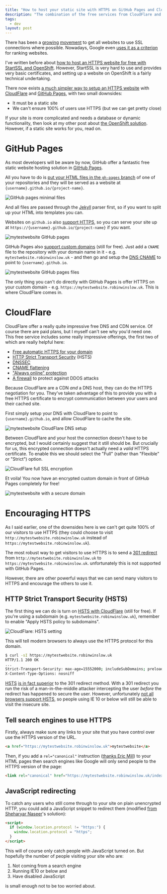 ```yaml
---
title: "How to host your static site with HTTPS on GitHub Pages and CloudFlare"
description: "The combination of the free services from CloudFlare and Github Pages make it incredibly easy to host a secure website."
tags:
  - dev
layout: post
---
```


There has been a [growing][] [movement][] to get all websites to use SSL
connections where possible. Nowadays, Google even [uses it as a criterion][] for
ranking websites.

I've written before about [how to host an HTTPS website for free with StartSSL
and OpenShift][free-https]. However, StartSSL is very hard to use and provides
very basic certificates, and setting up a website on OpenShift is a fairly technical
undertaking.

There now exists [a much simpler way to setup an HTTPS website][simple-https] with
[CloudFlare][] and [GitHub Pages][], with two small downsides:

- It must be a static site
- We can't ensure 100% of users use HTTPS (but we can get pretty close)

If your site is more complicated and needs a database or dynamic functionality,
then look at my other post about [the OpenShift solution][free-https]. However,
if a static site works for you, read on.

GitHub Pages
===

As most developers will be aware by now, GitHub offer a fantastic free
static website hosting solution in [GitHub Pages][].

All you have to do is [put your HTML files in the `gh-pages` branch][gh-pages-setup] of one of
your repositories and they will be served as a website at
`{username}.github.io/{project-name}`.

![GitHub pages minimal files](http://i.imgur.com/DBeJSBN.png)

And all files are passed through the
[Jekyll][] parser first, so if you want to split up your HTML into templates
you can.

Websites on `github.io` also [support HTTPS][], so you can serve your site up
at `https://{username}.github.io/{project-name}` if you want.

![mytestwebsite GitHub pages](http://i.imgur.com/2ZvKJEP.png)

GitHub Pages also [support custom domains][] (still for free). Just add a `CNAME`
file to the repository with your domain name in it - e.g.
`mytestwebsite.robinwinslow.uk` - and then go and setup the [DNS CNAME][]
to point to `{username}.github.io`.

![mytestwebsite GitHub pages files](http://i.imgur.com/7EF2uwyg.png)

The only thing you can't do directly with GitHub Pages is offer HTTPS
on your custom domain - e.g. `https://mytestwebsite.robinwinslow.uk`. This is where
CloudFlare comes in.

CloudFlare
===

CloudFlare offer a really quite impressive free DNS and CDN service. Of course
there are paid plans, but I myself can't see why you'd need one. This free
service includes some really impressive offerings, the first two of which
are really helpful here:

- [Free automatic HTTPS for your domain][]
- [HTTP Strict Transport Security][cloudflare-hsts] (HSTS)
- [DNSSEC][cloudflare-dnssec]
- [CNAME flattening][cloudflare-alias]
- ["Always online" protection][]
- [A firewall][] to protect against DDOS attacks

Because CloudFlare are a CDN *and* a DNS host, they can do the HTTPS negotiation
for you. They've taken advantage of this to provide you with a free HTTPS
certificate to encrypt communication between your users and their cached site.

First simply setup your DNS with CloudFlare to point to `{username}.github.io`,
and allow CloudFlare to cache the site.

![mytestwebsite CloudFlare DNS setup](http://i.imgur.com/VxPqzgFg.png)


Between CloudFlare and your host the connection doesn't have to be encrypted,
but I would certainly suggest that it still should be. But crucially for us,
this encrypted connection doesn't actually need a *valid* HTTPS certificate. To
enable this we should select the "Full" (rather than "Flexible" or "Strict")
option.

![CloudFlare full SSL encryption](http://i.imgur.com/olf2JH2g.png)

Et voila! You now have an encrypted custom domain in front of
GitHub Pages completely for free!

![mytestwebsite with a secure domain](http://i.imgur.com/eBgFJqp.png)

Encouraging HTTPS
===

As I said earlier, one of the downsides here is we can't get quite 100%
of our visitors to use HTTPS (they could choose to visit `http://mytestwebsite.robinwinslow.uk`
instead of `https://mytestwebsite.robinwinslow.uk`).

The most robust way to get visitors to use HTTPS is to send a [301 redirect][]
from `http://mytestwebsite.robinwinslow.uk` to `https://mytestwebsite.robinwinslow.uk`. unfortunately
this is not supported with GitHub Pages.

However, there are other powerful ways that we can send many visitors to HTTPS
and encourage the others to use it.

HTTP Strict Transport Security (HSTS)
---

The first thing we can do is turn on [HSTS with CloudFlare][] (still for free).
If you're using a subdomain (e.g. `mytestwebsite.robinwinslow.uk`), remember to enable
"Apply HSTS policy to subdomains".

![CloudFlare: HSTS setting](http://i.imgur.com/tYam5yng.png)

This will tell modern browsers to always use the HTTPS protocol for this domain.

``` bash
$ curl -sI https://mytestwebsite.robinwinslow.uk
HTTP/1.1 200 OK
...
Strict-Transport-Security: max-age=15552000; includeSubDomains; preload
X-Content-Type-Options: nosniff
```

[HSTS][] [is in fact superior][] to the 301 redirect method. With a 301 redirect
you run the risk of a man-in-the-middle attacker intercepting the user *before*
the redirect has happened to secure the user. However, unfortunately [not all
browsers support HSTS][], so people using IE 10 or below will still be able to
visit the insecure site.

Tell search engines to use HTTPS
---

Firstly, always make sure any links to your site that you have control over
use the HTTPS version of the URL.

``` html
<a href="https://mytestwebsite.robinwinslow.uk">mytestwebsite</a>
```

Then, if you add a `rel="canonical"` instruction ([thanks Eric Mill][ghp-https])
to your HTML pages then search engines like Google will only send people to the
HTTPS version of the page:

``` html
<link rel="canonical" href="https://mytestwebsite.robinwinslow.uk/index.html" />
```

JavaScript redirecting
---

To catch any users who still come through to your site on plain unencrypted HTTP,
you could add a JavaScript snippet to redirect them
(modified [from Sheharyar Naseer][simple-https]'s solution):

``` html
<script>
  if (window.location.protocol != "https:") {
    window.location.protocol = "https";
  }
</script>
```

This will of course only catch people with JavaScript turned on. But hopefully
the number of people visiting your site who are:

1. Not coming from a search engine
2. Running IE10 or below and
3. Have disabled JavaScript

is small enough not to be too worried about.

[HSTS with CloudFlare]: https://blog.cloudflare.com/enforce-web-policy-with-hypertext-strict-transport-security-hsts/ "CloudFlare blog: Enforce Web Policy with HTTP Strict Transport Security (HSTS)"
[free-https]: /2014/08/26/host-your-site-with-https-for-free/ "Robin Winslow: Host your site with HTTPS for free"
[CloudFlare]: https://www.cloudflare.com/ "CloudFlare is a free global CDN and DNS provider that can speed up and protect any site online"
[Github Pages]: https://pages.github.com/ "Github Pages: Websites for you and your projects"
[simple-https]: https://sheharyar.me/blog/free-ssl-for-github-pages-with-custom-domains/ "Sheharyar Naseer: Set Up SSL on Github Pages With Custom Domains for Free"
[Jekyll]: https://jekyllrb.com/ "Jekyll: Transform your plain text into static websites and blogs."
[support HTTPS]: https://konklone.com/post/github-pages-now-sorta-supports-https-so-use-it "Eric Mill: GitHub Pages Now (Sorta) Supports HTTPS, So Use It"
[support custom domains]: https://help.github.com/articles/setting-up-a-custom-domain-with-github-pages/ "GitHub help: Setting up a custom domain with GitHub Pages"
[DNS CNAME]: https://en.wikipedia.org/wiki/CNAME_record "Wikipedia: CNAME record"
[gh-pages-setup]: https://help.github.com/articles/creating-project-pages-manually/ "GitHub help: Creating Project Pages manually"
[301 redirect]: https://moz.com/learn/seo/redirection "MOZ: Redirection"
[HSTS]: https://en.wikipedia.org/wiki/HTTP_Strict_Transport_Security "Wikipedia: HTTP Strict Transport Security"
[is in fact superior]: https://www.eff.org/deeplinks/2014/02/websites-hsts "EFF: Websites Must Use HSTS in Order to Be Secure"
[not all browsers support HSTS]: http://caniuse.com/#feat=stricttransportsecurity "Can I use... Strict Transport Security"
[ghp-https]: https://konklone.com/post/github-pages-now-sorta-supports-https-so-use-it#telling-search-engines "Eric Mill: GitHub Pages Now (Sorta) Supports HTTPS, So Use It - Telling search engines"
[growing]: https://www.chapterthree.com/blog/why-your-site-should-be-using-https "Why your site should be using HTTPS"
[movement]: https://www.youtube.com/watch?v=cBhZ6S0PFCY "Google I/O 2014 - HTTPS Everywhere"
[uses it as a criterion]: https://googlewebmastercentral.blogspot.co.uk/2014/08/https-as-ranking-signal.html "Google Webmaster Central Blog: HTTPS as a ranking signal"
[Free automatic HTTPS for your domain]: https://blog.cloudflare.com/introducing-universal-ssl/ "CloudFlare: Introducing Universal SSL"
["Always online" protection]: https://www.cloudflare.com/always-online/ "CloudFlare: Always Online™"
[cloudflare-hsts]: https://blog.cloudflare.com/enforce-web-policy-with-hypertext-strict-transport-security-hsts/ "CloudFlare: Enforce Web Policy with HTTP Strict Transport Security (HSTS)"
[cloudflare-dnssec]: https://www.cloudflare.com/dnssec/universal-dnssec/ "CloudFlare Universal DNSSEC"
[cloudflare-alias]: https://blog.cloudflare.com/introducing-cname-flattening-rfc-compliant-cnames-at-a-domains-root/ "CloudFlare: Introducing CNAME Flattening: RFC-Compliant CNAMEs at a Domain's Root"
[A firewall]: https://www.cloudflare.com/waf/ "CloudFlare: Affordable Web Application Firewall"
